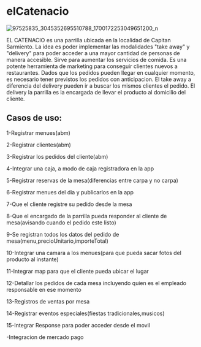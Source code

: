 # elCatenacio

![97525835_3045352695510788_1700172253049651200_n](https://user-images.githubusercontent.com/43456410/112547977-43636700-8d9a-11eb-8173-729f68d16d8f.jpg)

EL CATENACIO es una parrilla ubicada en la localidad de Capitan Sarmiento.
La idea es poder implementar las modalidades "take away" y "delivery" para poder acceder a una mayor cantidad de personas de manera accesible.
Sirve para aumentar los servicios de comida.
Es una potente herramienta de marketing para conseguir clientes nuevos a restaurantes.
Dados que los pedidos pueden llegar en cualquier momento, es necesario tener previstos los pedidos con anticipacion.
El take away a diferencia del delivery pueden ir a buscar los mismos clientes el pedido.
El delivery la parrilla es la encargada de llevar el producto al domicilio del cliente.

## Casos de uso:

1-Registrar menues(abm)

2-Registrar clientes(abm)

3-Registrar los pedidos del cliente(abm)

4-Integrar una caja, a modo de caja registradora en la app

5-Registrar reservas de la mesa(diferencias entre carpa y no carpa)

6-Registrar menues del dia y publicarlos en la app

7-Que el cliente registre su pedido desde la mesa

8-Que el encargado de la parrilla pueda responder al cliente de mesa(avisando cuando el pedido este listo)

9-Se registran todos los datos del pedido de mesa(menu,precioUnitario,importeTotal)

10-Integrar una camara a los menues(para que pueda sacar fotos del producto al instante)

11-Integrar map para que el cliente pueda ubicar el lugar

12-Detallar los pedidos de cada mesa incluyendo quien es el empleado responsable en ese momento

13-Registros de ventas por mesa

14-Registrar eventos especiales(fiestas tradicionales,musicos)

15-Integrar Response para poder acceder desde el movil

-Integracion de mercado pago
